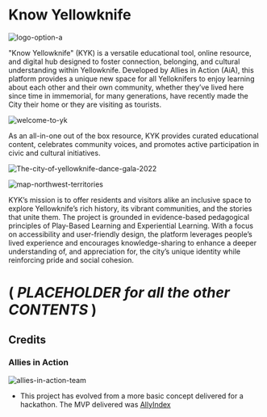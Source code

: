 # Know Yellowknife

  ![logo-option-a](https://github.com/user-attachments/assets/a4b884d7-1f01-4dc5-adae-7c7db572a678)

"Know Yellowknife" (KYK) is a versatile educational tool, online resource, and digital hub designed to foster connection, belonging, and cultural understanding within Yellowknife. Developed by Allies in Action (AiA), this platform provides a unique new space for all Yelloknifers to enjoy learning about each other and their own community, whether they’ve lived here since time in immemorial, for many generations, have recently made the City their home or they are visiting as tourists.

   ![welcome-to-yk](https://github.com/user-attachments/assets/fe47c39b-b5fb-406f-a4ff-2a89181d4f56)

  

As an all-in-one out of the box resource, KYK provides curated educational content, celebrates community voices, and promotes active participation in civic and cultural initiatives.

  ![The-city-of-yellowknife-dance-gala-2022](https://github.com/user-attachments/assets/03e30f94-7641-4a7a-bf84-937422f63165)

  ![map-northwest-territories](https://github.com/user-attachments/assets/9214028c-54bd-4bd7-a6f2-93229036f44b)

KYK’s mission is to offer residents and visitors alike an inclusive space to explore Yellowknife’s rich history, its vibrant communities, and the stories that unite them. The project is grounded in evidence-based pedagogical principles of Play-Based Learning and Experiential Learning. With a focus on accessibility and user-friendly design, the platform leverages people’s lived experience and  encourages knowledge-sharing to enhance a deeper understanding of, and appreciation for, the city’s unique identity while reinforcing pride and social cohesion.

# ( ***PLACEHOLDER for all the other CONTENTS*** )

## Credits

### Allies in Action
  ![allies-in-action-team](https://github.com/user-attachments/assets/123dfd14-d2f9-48e6-8ffd-ad6eb5cd590f)

- This project has evolved from a more basic concept delivered for a hackathon. The MVP delivered was [AllyIndex](https://declan444.github.io/24-7-hackathon-team9/index.html)


